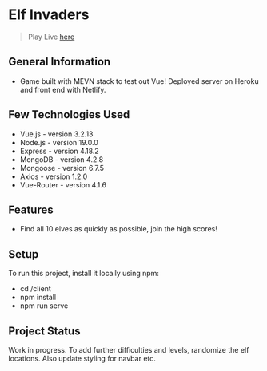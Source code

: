 # Elf Invaders

> Play Live [here](https://elf-invaders.netlify.app/)

## General Information

- Game built with MEVN stack to test out Vue! Deployed server on Heroku and front end with Netlify.

## Few Technologies Used

- Vue.js - version 3.2.13
- Node.js - version 19.0.0
- Express - version 4.18.2
- MongoDB - version 4.2.8
- Mongoose - version 6.7.5
- Axios - version 1.2.0
- Vue-Router - version 4.1.6

## Features

- Find all 10 elves as quickly as possible, join the high scores!

## Setup

To run this project, install it locally using npm:

- cd /client
- npm install
- npm run serve

## Project Status

Work in progress. To add further difficulties and levels, randomize the elf locations. Also update styling for navbar etc.

